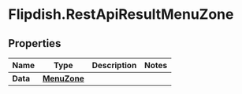 # Flipdish.RestApiResultMenuZone

## Properties

Name | Type | Description | Notes
------------ | ------------- | ------------- | -------------
**Data** | [**MenuZone**](MenuZone.md) |  | 


